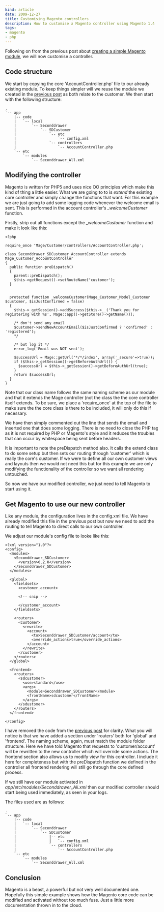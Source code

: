 ```yaml
---
kind: article
date: 2009-12-27
title: Customising Magento controllers
description: How to customise a Magento controller using Magento 1.4
tags:
- magento
- php
---
```


Following on from the previous post about [creating a simple Magento
module](/articles/creating-a-custom-magento-module/), we will now
customise a controller.

## Code structure

We start by copying the core 'AccountController.php' file to our already
existing module. To keep things simpler will we reuse the module we created in
the [previous post](/articles/creating-a-custom-magento-module/) as both
relate to the customer. We then start with the following structure:

    .
    `-- app
        |-- code
        |   `-- local
        |       `-- Seconddrawer
        |           `-- SDCustomer
        |               `-- etc
        |                   `-- config.xml
        |               `-- controllers
        |                   `-- AccountController.php
        `-- etc
            `-- modules
                `-- Seconddrawer_All.xml

## Modifying the controller

Magento is written for PHP5 and uses nice OO principles which make this kind of
thing a little easier. What we are going to to is _extend_ the existing core
controller and simply change the functions that want. For this example we are
just going to add some logging code whenever the welcome email is sent. This is
performed in the account controller\'s _\_welcomeCustomer_ function.

Firstly, strip out all functions except the _\_welcomeCustomer_ function and make it look like
this:

    <?php

    require_once 'Mage/Customer/controllers/AccountController.php';

    class Seconddrawer_SDCustomer_AccountController extends Mage_Customer_AccountController
    {
      public function preDispatch()
      {
        parent::preDispatch();
        $this->getRequest()->setRouteName('customer');
      }


      protected function _welcomeCustomer(Mage_Customer_Model_Customer $customer, $isJustConfirmed = false)
      {
        $this->_getSession()->addSuccess($this->__('Thank you for registering with %s', Mage::app()->getStore()->getName()));

        /* don't send any email
        $customer->sendNewAccountEmail($isJustConfirmed ? 'confirmed' : 'registered');
        */

        /* but log it */
        error_log('Email was NOT sent');

        $successUrl = Mage::getUrl('*/*/index', array('_secure'=>true));
        if ($this->_getSession()->getBeforeAuthUrl()) {
          $successUrl = $this->_getSession()->getBeforeAuthUrl(true);
        }
        return $successUrl;
      }
    }

Note that our class name follows the same naming scheme as our module and that
it extends the Mage controller (not the class the the core controller itself
extends. To be sure, we place a 'require_once' at the top of the file to make
sure the the core class is there to be included, it will only do this if
necessary.

We have then simply commented out the line that sends the email and inserted
one that does some logging. There is no need to close the PHP tag as it is
not required by PHP or Magento's style and it reduces the troubles that can
occur by whitespace being sent before headers.

It is important to note the preDispatch method also. It calls the extend class
to do some setup but then sets our routing through 'customer' which is really
the core's customer. If we were to define all our own customer views and
layouts then we would not need this but for this example we are only modifying
the functionality of the controller so we want all rendering untouched.

So now we have our modified controller, we just need to tell Magento to start
using it.

## Get Magento to use our new controller

Like any module, the configuration lives in the config.xml file. We have
already modified this file in the previous post but now we need to add the
routing to tell Magento to direct calls to our own controller.

We adjust our module's config file to looke like this:

    <?xml version="1.0"?>
    <config>
      <modules>
        <Seconddrawer_SDCustomer>
          <version>0.2.0</version>
        </Seconddrawer_SDCustomer>
      </modules>

      <global>
        <fieldsets>
          <customer_account>

          <!-- snip -->

          </customer_account>
        </fieldsets>

        <routers>
          <customer>
            <rewrite>
              <account>
                <to>Seconddrawer_SDCustomer/account</to>
                <override_actions>true</override_actions>
              </account>
            </rewrite>
          </customer>
        </routers>
      </global>

      <frontend>
        <routers>
          <sdcustomer>
            <use>standard</use>
            <args>
              <module>Seconddrawer_SDCustomer</module>
              <frontName>sdcustomer</frontName>
            </args>
          </sdustomer>
        </routers>
      </frontend>

    </config>

I have removed the code from the [previous
post](/articles/creating-a-custom-magento-module/) for clarity. What you
will notice is that we have added a section under 'routers' both for 'global'
and 'frontend'. The naming scheme, again, must match the module folder
structure.  Here we have told Magento that requests to 'customer/account' will
be rewritten to the new controller which will override some actions. The
frontend section also allows us to modify view for this controller. I include
it here for completeness but with the preDispatch function we defined in the
controller all frontend rendering will still go through the core defined
process.

If we still have our module activated in _app/etc/modules/Seconddrawer_All.xml_
then our modified controller should start being used immediately, as seen in
your logs.

The files used are as follows:

    .
    `-- app
        |-- code
        |   `-- local
        |       `-- Seconddrawer
        |           `-- SDCustomer
        |               |-- etc
        |               |   `-- config.xml
        |               `-- controllers
        |                   `-- AccountController.php
        `-- etc
            `-- modules
                `-- Seconddrawer_All.xml



## Conclusion

Magento is a beast, a powerful but not very well documented one. Hopefully this
simple example shows how the Magento core code can be modified and activated
without too much fuss. Just a little more documentation thrown in to the cloud.

